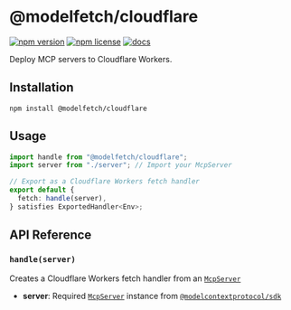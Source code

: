 # @modelfetch/cloudflare

[![npm version](https://img.shields.io/npm/v/@modelfetch/cloudflare.svg)](https://www.npmjs.com/package/@modelfetch/cloudflare)
[![npm license](https://img.shields.io/npm/l/@modelfetch/cloudflare.svg)](https://www.npmjs.com/package/@modelfetch/cloudflare)
[![docs](https://img.shields.io/badge/docs-modelfetch.com-blue)](https://www.modelfetch.com/docs/runtimes/cloudflare)

Deploy MCP servers to Cloudflare Workers.

## Installation

```npm
npm install @modelfetch/cloudflare
```

## Usage

```typescript
import handle from "@modelfetch/cloudflare";
import server from "./server"; // Import your McpServer

// Export as a Cloudflare Workers fetch handler
export default {
  fetch: handle(server),
} satisfies ExportedHandler<Env>;
```

## API Reference

### `handle(server)`

Creates a Cloudflare Workers fetch handler from an [`McpServer`](https://github.com/modelcontextprotocol/typescript-sdk?tab=readme-ov-file#server)

- **server**: Required [`McpServer`](https://github.com/modelcontextprotocol/typescript-sdk?tab=readme-ov-file#server) instance from [`@modelcontextprotocol/sdk`](https://github.com/modelcontextprotocol/typescript-sdk)
